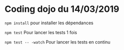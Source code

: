 # Coding dojo du 14/03/2019

`npm install`
pour installer les dépendances

`npm test`
Pour lancer les tests 1 fois

`npm test -- -watch`
Pour lancer les tests en continu
